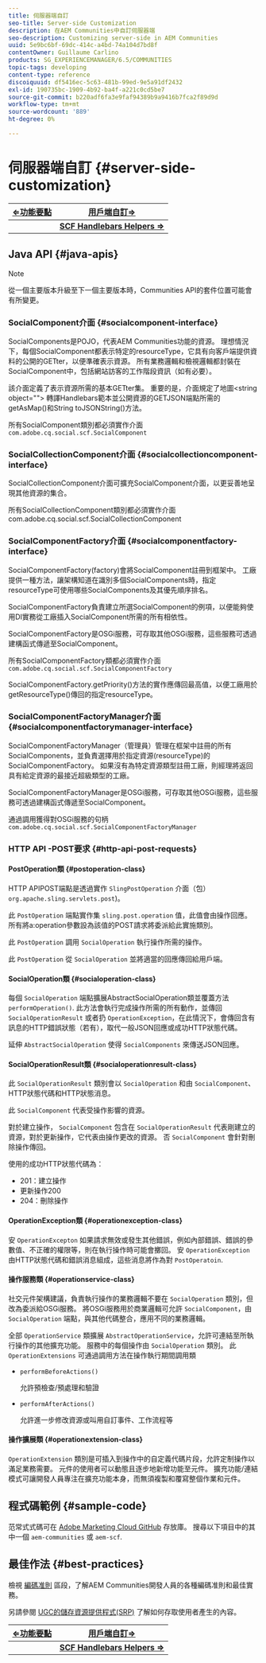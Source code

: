 ```yaml
---
title: 伺服器端自訂
seo-title: Server-side Customization
description: 在AEM Communities中自訂伺服器端
seo-description: Customizing server-side in AEM Communities
uuid: 5e9bc6bf-69dc-414c-a4bd-74a104d7bd8f
contentOwner: Guillaume Carlino
products: SG_EXPERIENCEMANAGER/6.5/COMMUNITIES
topic-tags: developing
content-type: reference
discoiquuid: df5416ec-5c63-481b-99ed-9e5a91df2432
exl-id: 190735bc-1909-4b92-ba4f-a221c0cd5be7
source-git-commit: b220adf6fa3e9faf94389b9a9416b7fca2f89d9d
workflow-type: tm+mt
source-wordcount: '889'
ht-degree: 0%

---
```


# 伺服器端自訂 {#server-side-customization}

| **[⇐功能要點](essentials.md)** | **[用戶端自訂⇒](client-customize.md)** |
|---|---|
|  | **[SCF Handlebars Helpers ⇒](handlebars-helpers.md)** |

## Java API {#java-apis}

>[!NOTE]
>
>從一個主要版本升級至下一個主要版本時，Communities API的套件位置可能會有所變更。

### SocialComponent介面 {#socialcomponent-interface}

SocialComponents是POJO，代表AEM Communities功能的資源。 理想情況下，每個SocialComponent都表示特定的resourceType，它具有向客戶端提供資料的公開的GETter，以便準確表示資源。 所有業務邏輯和檢視邏輯都封裝在SocialComponent中，包括網站訪客的工作階段資訊（如有必要）。

該介面定義了表示資源所需的基本GETter集。 重要的是，介面規定了地圖&lt;string object=&quot;&quot;> 轉譯Handlebars範本並公開資源的GETJSON端點所需的getAsMap()和String toJSONString()方法。

所有SocialComponent類別都必須實作介面 `com.adobe.cq.social.scf.SocialComponent`

### SocialCollectionComponent介面 {#socialcollectioncomponent-interface}

SocialCollectionComponent介面可擴充SocialComponent介面，以更妥善地呈現其他資源的集合。

所有SocialCollectionComponent類別都必須實作介面com.adobe.cq.social.scf.SocialCollectionComponent

### SocialComponentFactory介面 {#socialcomponentfactory-interface}

SocialComponentFactory(factory)會將SocialComponent註冊到框架中。 工廠提供一種方法，讓架構知道在識別多個SocialComponents時，指定resourceType可使用哪些SocialComponents及其優先順序排名。

SocialComponentFactory負責建立所選SocialComponent的例項，以便能夠使用DI實務從工廠插入SocialComponent所需的所有相依性。

SocialComponentFactory是OSGi服務，可存取其他OSGi服務，這些服務可透過建構函式傳遞至SocialComponent。

所有SocialComponentFactory類都必須實作介面 `com.adobe.cq.social.scf.SocialComponentFactory`

SocialComponentFactory.getPriority()方法的實作應傳回最高值，以便工廠用於getResourceType()傳回的指定resourceType。

### SocialComponentFactoryManager介面 {#socialcomponentfactorymanager-interface}

SocialComponentFactoryManager（管理員）管理在框架中註冊的所有SocialComponents，並負責選擇用於指定資源(resourceType)的SocialComponentFactory。 如果沒有為特定資源類型註冊工廠，則經理將返回具有給定資源的最接近超級類型的工廠。

SocialComponentFactoryManager是OSGi服務，可存取其他OSGi服務，這些服務可透過建構函式傳遞至SocialComponent。

通過調用獲得對OSGi服務的句柄 `com.adobe.cq.social.scf.SocialComponentFactoryManager`

### HTTP API -POST要求 {#http-api-post-requests}

#### PostOperation類 {#postoperation-class}

HTTP APIPOST端點是透過實作 `SlingPostOperation` 介面（包） `org.apache.sling.servlets.post`)。

此 `PostOperation` 端點實作集 `sling.post.operation` 值，此值會由操作回應。 所有將a:operation參數設為該值的POST請求將委派給此實施類別。

此 `PostOperation` 調用 `SocialOperation` 執行操作所需的操作。

此 `PostOperation` 從 `SocialOperation` 並將適當的回應傳回給用戶端。

#### SocialOperation類 {#socialoperation-class}

每個 `SocialOperation` 端點擴展AbstractSocialOperation類並覆蓋方法 `performOperation()`. 此方法會執行完成操作所需的所有動作，並傳回 `SocialOperationResult` 或者扔 `OperationException`，在此情況下，會傳回含有訊息的HTTP錯誤狀態（若有），取代一般JSON回應或成功HTTP狀態代碼。

延伸 `AbstractSocialOperation` 使得 `SocialComponents` 來傳送JSON回應。

#### SocialOperationResult類 {#socialoperationresult-class}

此 `SocialOperationResult` 類別會以 `SocialOperation` 和由 `SocialComponent`、 HTTP狀態代碼和HTTP狀態消息。

此 `SocialComponent` 代表受操作影響的資源。

對於建立操作， `SocialComponent` 包含在 `SocialOperationResult` 代表剛建立的資源，對於更新操作，它代表由操作更改的資源。 否 `SocialComponent` 會針對刪除操作傳回。

使用的成功HTTP狀態代碼為：

* 201：建立操作
* 更新操作200
* 204：刪除操作

#### OperationException類 {#operationexception-class}

安 `OperationExcepton` 如果請求無效或發生其他錯誤，例如內部錯誤、錯誤的參數值、不正確的權限等，則在執行操作時可能會擲回。 安 `OperationException` 由HTTP狀態代碼和錯誤消息組成，這些消息將作為對 `PostOperatoin`.

#### 操作服務類 {#operationservice-class}

社交元件架構建議，負責執行操作的業務邏輯不要在 `SocialOperation` 類別，但改為委派給OSGi服務。 將OSGi服務用於商業邏輯可允許 `SocialComponent`，由 `SocialOperation` 端點，與其他代碼整合，應用不同的業務邏輯。

全部 `OperationService` 類擴展 `AbstractOperationService`，允許可連結至所執行操作的其他擴充功能。 服務中的每個操作由 `SocialOperation` 類別。 此 `OperationExtensions` 可通過調用方法在操作執行期間調用類

* `performBeforeActions()`

   允許預檢查/預處理和驗證
* `performAfterActions()`

   允許進一步修改資源或叫用自訂事件、工作流程等

#### 操作擴展類 {#operationextension-class}

`OperationExtension` 類別是可插入到操作中的自定義代碼片段，允許定制操作以滿足業務需要。 元件的使用者可以動態且逐步地新增功能至元件。 擴充功能/連結模式可讓開發人員專注在擴充功能本身，而無須複製和覆寫整個作業和元件。

## 程式碼範例 {#sample-code}

范常式式碼可在 [Adobe Marketing Cloud GitHub](https://github.com/Adobe-Marketing-Cloud) 存放庫。 搜尋以下項目中的其中一個 `aem-communities` 或 `aem-scf`.

## 最佳作法 {#best-practices}

檢視 [編碼准則](code-guide.md) 區段，了解AEM Communities開發人員的各種編碼准則和最佳實務。

另請參閱 [UGC的儲存資源提供程式(SRP)](srp.md) 了解如何存取使用者產生的內容。

| **[⇐功能要點](essentials.md)** | **[用戶端自訂⇒](client-customize.md)** |
|---|---|
|  | **[SCF Handlebars Helpers ⇒](handlebars-helpers.md)** |

